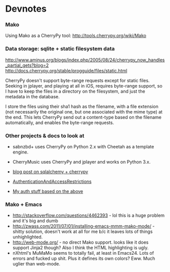 # Devnotes

### Mako

Using Mako as a CherryPy tool: 
<http://tools.cherrypy.org/wiki/Mako>
    
### Data storage: sqlite + static filesystem data

<http://www.aminus.org/blogs/index.php/2005/08/24/cherrypy_now_handles_partial_gets?blog=2>
<http://docs.cherrypy.org/stable/progguide/files/static.html>

CherryPy doesn't support byte-range requests except for static files. Seeking in jplayer, and playing at all in iOS, requires byte-range support, so I have to keep the files in a directory on the filesystem, and just the metadata in the database. 

I store the files using their sha1 hash as the filename, with a file extension (not necessarily the original one, but one associated with the mime type) at the end. This lets CherryPy send out a content-type based on the filename automatically, and enables the byte-range requests. 

### Other projects & docs to look at

- sabnzbd+ uses CherryPy on Python 2.x with Cheetah as a template engine. 
- CherryMusic uses CherryPy and jplayer and works on Python 3.x.

- [blog post on sqlalchemy + cherrypy](http://www.defuze.org/archives/222-integrating-sqlalchemy-into-a-cherrypy-application.html)
- [AuthenticationAndAccessRestrictions](http://tools.cherrypy.org/wiki/AuthenticationAndAccessRestrictions)
- [My auth stuff based on the above](http://stackoverflow.com/questions/12595394/how-do-you-use-cookies-and-http-basic-authentication-in-cherrypy)

### Mako + Emacs

- <http://stackoverflow.com/questions/4462393> - lol this is a huge problem and it's big and dumb
- <http://zwass.com/2011/07/01/installing-emacs-mmm-mako-mode/> - shitty solution, doesn't work at all for me b/c it leaves lots of things unhighlighted. 
- <http://web-mode.org/> - no direct Mako support. looks like it does support Jinja2 though? Also I think the HTML highlighting is ugly. 
- nXhtml's MuMaMo seems to totally fail, at least in Emacs24. Lots of errors and fucked up shit. Plus it defines its own colors? Eww. Much uglier than web-mode.

